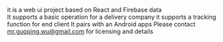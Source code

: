 it is a web ui project based on React and Firebase data  
It supports a basic operation for a delivery company 
it supports a tracking function for end client 
It pairs with an Android apps 
Please contact mr.guoping.wu@gmail.com for licensing and details 